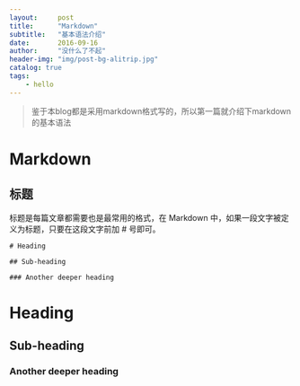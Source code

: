```yaml
---
layout:     post
title:      "Markdown"
subtitle:   "基本语法介绍"
date:       2016-09-16
author:     "没什么了不起"
header-img: "img/post-bg-alitrip.jpg"
catalog: true
tags:
    - hello
---
```



> 鉴于本blog都是采用markdown格式写的，所以第一篇就介绍下markdown的基本语法

# Markdown

## 标题

标题是每篇文章都需要也是最常用的格式，在 Markdown 中，如果一段文字被定义为标题，只要在这段文字前加 # 号即可。

	# Heading

	## Sub-heading

	### Another deeper heading

# Heading

## Sub-heading

### Another deeper heading

